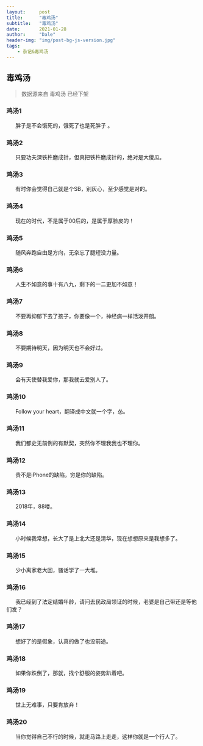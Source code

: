 ```yaml
---
layout:     post
title:      "毒鸡汤"
subtitle:   "毒鸡汤"
date:       2021-01-28
author:     "Dale"
header-img: "img/post-bg-js-version.jpg"
tags:
    - 杂记&毒鸡汤 
---
```


## 毒鸡汤
> 数据源来自 毒鸡汤 已经下架 

### 鸡汤1
&#160;&#160; &#160; &#160;胖子是不会饿死的，饿死了也是死胖子 。

### 鸡汤2
&#160;&#160; &#160; &#160;只要功夫深铁杵磨成针，但真把铁杵磨成针的，绝对是大傻瓜。

### 鸡汤3
&#160;&#160; &#160; &#160;有时你会觉得自己就是个SB，别灰心，至少感觉是对的。

### 鸡汤4
&#160;&#160; &#160; &#160;现在的时代，不是属于00后的，是属于厚脸皮的！

### 鸡汤5
&#160;&#160; &#160; &#160;随风奔跑自由是方向，无奈忘了腿短没力量。

### 鸡汤6
&#160;&#160; &#160; &#160;人生不如意的事十有八九，剩下的一二更加不如意！

### 鸡汤7
&#160;&#160; &#160; &#160;不要再抑郁下去了孩子，你要像一个，神经病一样活泼开朗。

### 鸡汤8
&#160;&#160; &#160; &#160;不要期待明天，因为明天也不会好过。

### 鸡汤9
&#160;&#160; &#160; &#160;会有天使替我爱你，那我就去爱别人了。

### 鸡汤10
&#160;&#160; &#160; &#160;Follow your heart，翻译成中文就一个字，怂。

### 鸡汤11
&#160;&#160; &#160; &#160;我们都史无前例的有默契，突然你不理我我也不理你。

### 鸡汤12
&#160;&#160; &#160; &#160;贵不是iPhone的缺陷，穷是你的缺陷。

### 鸡汤13
&#160;&#160; &#160; &#160;2018年，88喽。

### 鸡汤14
&#160;&#160; &#160; &#160;小时候我常想，长大了是上北大还是清华，现在想想原来是我想多了。

### 鸡汤15
&#160;&#160; &#160; &#160;少小离家老大回，骚话学了一大堆。

### 鸡汤16
&#160;&#160; &#160; &#160;我已经到了法定结婚年龄，请问去民政局领证的时候，老婆是自己带还是等他们发？

### 鸡汤17
&#160;&#160; &#160; &#160;想好了的是假象，认真的做了也没前途。

### 鸡汤18
&#160;&#160; &#160; &#160;如果你跌倒了，那就，找个舒服的姿势趴着吧。

### 鸡汤19
&#160;&#160; &#160; &#160;世上无难事，只要肯放弃！

### 鸡汤20
&#160;&#160; &#160; &#160;当你觉得自己不行的时候，就走马路上走走，这样你就是一个行人了。
